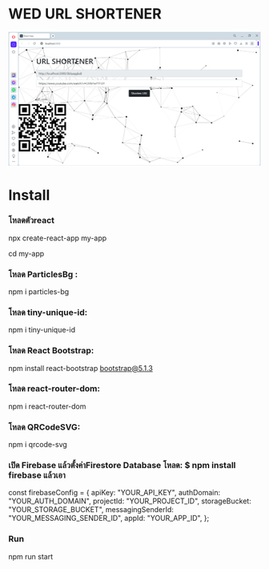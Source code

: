 # WED URL SHORTENER

![App ScreenShot](https://raw.githubusercontent.com/leavemealone086/url-shortene/main/Capture.PNG)

# Install

### โหลดตัวreact
npx create-react-app my-app

cd my-app

### โหลด ParticlesBg :
npm i particles-bg

### โหลด tiny-unique-id:
npm i tiny-unique-id

### โหลด React Bootstrap:
npm install react-bootstrap bootstrap@5.1.3

### โหลด react-router-dom:
npm i react-router-dom

### โหลด QRCodeSVG:
npm i qrcode-svg

### เปิด Firebase แล้วตั้งค่าFirestore Database โหลด: $ npm install firebase แล้วเอา

const firebaseConfig = {
    apiKey: "YOUR_API_KEY",
    authDomain: "YOUR_AUTH_DOMAIN",
    projectId: "YOUR_PROJECT_ID",
    storageBucket: "YOUR_STORAGE_BUCKET",
    messagingSenderId: "YOUR_MESSAGING_SENDER_ID",
    appId: "YOUR_APP_ID",
  };


### Run
npm run start 



